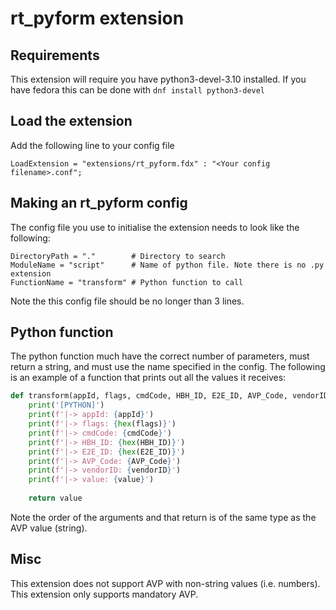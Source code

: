 # rt_pyform extension

## Requirements

This extension will require you have python3-devel-3.10 installed.
If you have fedora this can be done with `dnf install python3-devel`

## Load the extension

Add the following line to your config file

```Conf
LoadExtension = "extensions/rt_pyform.fdx" : "<Your config filename>.conf";
```

## Making an rt_pyform config

The config file you use to initialise the extension needs to look like the following:

```Conf
DirectoryPath = "."        # Directory to search
ModuleName = "script"      # Name of python file. Note there is no .py extension
FunctionName = "transform" # Python function to call
```

Note the this config file should be no longer than 3 lines.

## Python function

The python function much have the correct number of parameters, must return a string, and must use the name specified in the config.
The following is an example of a function that prints out all the values it receives:

```Python
def transform(appId, flags, cmdCode, HBH_ID, E2E_ID, AVP_Code, vendorID, value):
    print('[PYTHON]')
    print(f'|-> appId: {appId}')
    print(f'|-> flags: {hex(flags)}')
    print(f'|-> cmdCode: {cmdCode}')
    print(f'|-> HBH_ID: {hex(HBH_ID)}')
    print(f'|-> E2E_ID: {hex(E2E_ID)}')
    print(f'|-> AVP_Code: {AVP_Code}')
    print(f'|-> vendorID: {vendorID}')
    print(f'|-> value: {value}')
    
    return value
```

Note the order of the arguments and that return is of the same type as the AVP value (string).

## Misc

This extension does not support AVP with non-string values (i.e. numbers).
This extension only supports mandatory AVP.